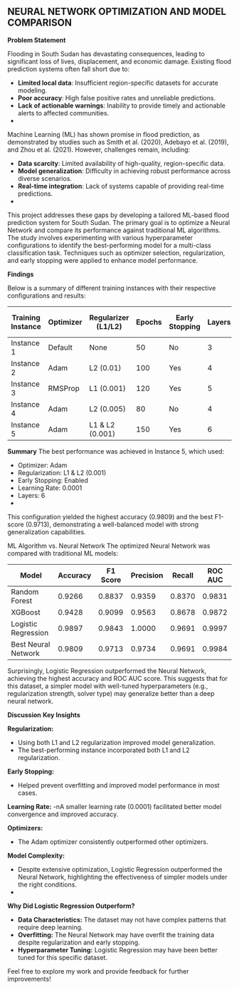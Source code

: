 ## NEURAL NETWORK OPTIMIZATION AND MODEL COMPARISON

**Problem Statement**

Flooding in South Sudan has devastating consequences, leading to significant loss of lives, displacement, and economic damage. Existing flood prediction systems often fall short due to:

- **Limited local data**: Insufficient region-specific datasets for accurate modeling.
- **Poor accuracy**: High false positive rates and unreliable predictions.
- **Lack of actionable warnings**: Inability to provide timely and actionable alerts to affected communities.
- 
Machine Learning (ML) has shown promise in flood prediction, as demonstrated by studies such as Smith et al. (2020), Adebayo et al. (2019), and Zhou et al. (2021). However, challenges remain, including:

- **Data scarcity**: Limited availability of high-quality, region-specific data.
- **Model generalization**: Difficulty in achieving robust performance across diverse scenarios.
- **Real-time integration**: Lack of systems capable of providing real-time predictions.
- 
This project addresses these gaps by developing a tailored ML-based flood prediction system for South Sudan. The primary goal is to optimize a Neural Network and compare its performance against traditional ML algorithms. The study involves experimenting with various hyperparameter configurations to identify the best-performing model for a multi-class classification task. Techniques such as optimizer selection, regularization, and early stopping were applied to enhance model performance.

**Findings**

Below is a summary of different training instances with their respective configurations and results:

| Training Instance | Optimizer | Regularizer (L1/L2) | Epochs | Early Stopping | Layers | Learning Rate | Accuracy | F1 Score | Precision | Recall | ROC AUC Score |
|-------------------|-----------|---------------------|--------|----------------|--------|---------------|----------|----------|-----------|--------|---------------|
| Instance 1        | Default   | None                | 50     | No             | 3      | Default       | 0.9736   | 0.9595   | 0.9816    | 0.9383 | 0.9951        |
| Instance 2        | Adam      | L2 (0.01)           | 100    | Yes            | 4      | 0.001         | 0.9795   | 0.9685   | 0.9908    | 0.9471 | 0.9983        |
| Instance 3        | RMSProp   | L1 (0.001)          | 120    | Yes            | 5      | 0.0005        | 0.9663   | 0.9483   | 0.9679    | 0.9295 | 0.9952        |
| Instance 4        | Adam      | L2 (0.005)          | 80     | No             | 4      | 0.001         | 0.9677   | 0.9500   | 0.9812    | 0.9207 | 0.9958        |
| Instance 5        | Adam      | L1 & L2 (0.001)     | 150    | Yes            | 6      | 0.0001        | 0.9809   | 0.9713   | 0.9735    | 0.9692 | 0.9984        |

**Summary**
The best performance was achieved in Instance 5, which used:

- Optimizer: Adam
- Regularization: L1 & L2 (0.001)
- Early Stopping: Enabled
- Learning Rate: 0.0001
- Layers: 6
- 
This configuration yielded the highest accuracy (0.9809) and the best F1-score (0.9713), demonstrating a well-balanced model with strong generalization capabilities.

ML Algorithm vs. Neural Network
The optimized Neural Network was compared with traditional ML models:

| Model                    | Accuracy | F1 Score | Precision | Recall | ROC AUC |
|--------------------------|----------|----------|-----------|--------|---------|
| Random Forest            | 0.9266   | 0.8837   | 0.9359    | 0.8370 | 0.9831  |
| XGBoost                  | 0.9428   | 0.9099   | 0.9563    | 0.8678 | 0.9872  |
| Logistic Regression      | 0.9897   | 0.9843   | 1.0000    | 0.9691 | 0.9997  |
| Best Neural Network      | 0.9809   | 0.9713   | 0.9734    | 0.9691 | 0.9984  |

Surprisingly, Logistic Regression outperformed the Neural Network, achieving the highest accuracy and ROC AUC score. This suggests that for this dataset, a simpler model with well-tuned hyperparameters (e.g., regularization strength, solver type) may generalize better than a deep neural network.

**Discussion**
**Key Insights**

**Regularization:**
- Using both L1 and L2 regularization improved model generalization.
- The best-performing instance incorporated both L1 and L2 regularization.

**Early Stopping:**
- Helped prevent overfitting and improved model performance in most cases.

**Learning Rate:**
-nA smaller learning rate (0.0001) facilitated better model convergence and improved accuracy.

**Optimizers:**
- The Adam optimizer consistently outperformed other optimizers.

**Model Complexity:**
- Despite extensive optimization, Logistic Regression outperformed the Neural Network, highlighting the effectiveness of simpler models under the right conditions.
- 
**Why Did Logistic Regression Outperform?**
  
- **Data Characteristics:** The dataset may not have complex patterns that require deep learning.
- **Overfitting:** The Neural Network may have overfit the training data despite regularization and early stopping.
- **Hyperparameter Tuning:** Logistic Regression may have been better tuned for this specific dataset.

Feel free to explore my work and provide feedback for further improvements!
